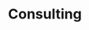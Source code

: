 ---
layout: consulting
title: Consulting
leadership_title: Tech Leadership. On Demand.
leadership_subtitle: Building and scaling technology in today's dynamic landscape requires a strategic and experienced leader. But hiring a full-time engineering lead can be a lengthy and expensive process. That's where our consulting offer comes in. We can offer skills as Interim CTO, Head of Engineering, or Engineering Manager to bridge your technology gaps and drive growth for your product and organisation.
leadership_offers:
 - offer:
   image: /assets/consulting/graphic3.jpg
   title: Strategic Direction
   subtitle: We'll assess your current tech landscape, define a clear roadmap aligned with your business goals, and guide you towards the right technology solutions.
 - offer:
   image: /assets/consulting/graphic15.jpg
   title: Leadership & Expertise
   subtitle: We bring extensive experience in managing and optimizing engineering teams, driving innovation, and ensuring efficient operations from small startup to large organisations.
 - offer:
   image: /assets/consulting/graphic7.jpg
   title: Flexibility & Effectiveness
   subtitle: Get the support you need for a defined period, without the commitment of a full-time hire. We can also support in the hiring process for you to build your internal team.
leadership_support_title: We support you through
leadership_support:
 - Technology strategy and roadmap development to align software engineering efforts with the overall goals and objectives of your organization.
 - Team or department management, including hiring, training, mentoring, and performance evaluation to ensure the success of your teams even after our contract ends.
 - Organisational changes such as a culture of collaboration, innovation, and continuous improvement within the software engineering team, promoting diversity and inclusion, and creating a positive work environment.
 - Quality Assurance stragety and processes, including technology due diligence or vendor selection.
 - Prototyping and other implementation efforts such as cloud migration or emerging technology integration.
leadership_benefits_title: Benefits for you
leadership_benefits:
 - <b>Clarity & Focus</b> - Gain a clear vision for your technology roadmap and make informed decisions.
 - <b>Faster Time to Market</b> - Achieve your tech goals quicker with experienced guidance.
 - <b>Enhanced Team Performance</b> - Elevate your existing tech talent with experienced leadership.
 - <b>Reduced Costs</b> - Optimize your budget with flexible consulting arrangements.
---